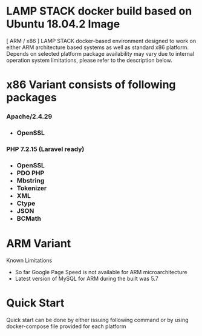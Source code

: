 # LAMP STACK docker build based on Ubuntu 18.04.2 Image

[ ARM / x86 ] LAMP STACK docker-based environment designed to work on either ARM architecture based systems as well as standard x86 platform. Depends on selected platform package availability may vary due to internal operation system limitations, please refer to the description below.

<h1>x86 Variant consists of following packages</h1>

<h3>Apache/2.4.29<h3>
<ul>
   <li>OpenSSL</li>
</ul>
   
<h3>PHP 7.2.15 (Laravel ready)<h3>

<ul>
   <li>OpenSSL</li>
   <li>PDO PHP</li>
   <li>Mbstring</li>
   <li>Tokenizer</li>
   <li>XML</li>
   <li>Ctype</li>
   <li>JSON</li>
   <li>BCMath</li>
</ul>

<h1>ARM Variant</h1>

Known Limitations

* So far Google Page Speed is not available for ARM microarchitecture
* Latest version of MySQL for ARM during the built was 5.7


<h1>Quick Start</h1>

<span>Quick start can be done by either issuing following command or by using docker-compose file provided for each platform</span>
